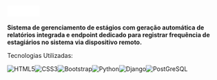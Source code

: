 <img src='https://raw.githubusercontent.com/luzardoSENAI/estagio/refs/heads/estagio-rc/static/logo.png' style='max-height:25px;'>

**Sistema de gerenciamento de estágios com geração automática de relatórios integrada e endpoint dedicado para registrar frequência de estagiários no sistema via dispositivo remoto.**

Tecnologias Utilizadas: 

![HTML5](https://img.shields.io/badge/HTML5-E34F26?style=for-the-badge&logo=html5&logoColor=white)![CSS3](https://img.shields.io/badge/CSS3-1572B6?style=for-the-badge&logo=css3&logoColor=white)![Bootstrap](https://img.shields.io/badge/Bootstrap-7952B3?style=for-the-badge&logo=bootstrap&logoColor=white)![Python](https://img.shields.io/badge/Python-003b57?style=for-the-badge&logo=python&logoColor=white)![Django](https://img.shields.io/badge/Django-092e20?style=for-the-badge&logo=django&logoColor=white)![PostGreSQL](https://img.shields.io/badge/Postgresql-336791?style=for-the-badge&logo=postgresql&logoColor=white)
